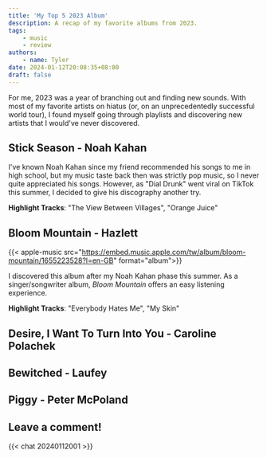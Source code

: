 ```yaml
---
title: 'My Top 5 2023 Album'
description: A recap of my favorite albums from 2023.
tags:
    - music
    - review
authors:
    - name: Tyler
date: 2024-01-12T20:08:35+08:00
draft: false
---
```


For me, 2023 was a year of branching out and finding new sounds. With most of my favorite artists on hiatus (or, on an unprecedentedly successful world tour), I found myself going through playlists and discovering new artists that I would've never discovered.

## Stick Season - Noah Kahan

I've known Noah Kahan since my friend recommended his songs to me in high school, but my music taste back then was strictly pop music, so I never quite appreciated his songs. However, as "Dial Drunk" went viral on TikTok this summer, I decided to give his discography another try.

**Highlight Tracks**: "The View Between Villages", "Orange Juice"

## Bloom Mountain - Hazlett

{{< apple-music src="https://embed.music.apple.com/tw/album/bloom-mountain/1655223528?l=en-GB" format="album">}}

I discovered this album after my Noah Kahan phase this summer. As a singer/songwriter album, *Bloom Mountain* offers an easy listening experience.

**Highlight Tracks**: "Everybody Hates Me", "My Skin"

## Desire, I Want To Turn Into You - Caroline Polachek

## Bewitched - Laufey

## Piggy - Peter McPoland

## Leave a comment!

{{< chat 20240112001 >}}

